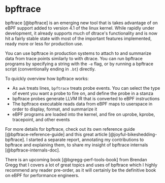 # bpftrace

bpftrace [@bpftrace] is an emerging new tool that is takes advantage of on eBPF
support added to version 4.1 of the linux kernel. While rapidly under
development, it already supports much of dtrace's functionality and is now hit
a fairly stable state with most of the important features implemented, ready
more or less for production use.

You can use bpftrace in production systems to attach to and summarize data from
trace points similarly to with dtrace.  You can run bpftrace programs by
specifying a string with the `-e` flag, or by running a bpftrace script
(conventionally ending in `.bt`) directly.

To quickly overview how bpftrace works:

- As `awk` treats lines, `bpftrace` treats probe events. You can select the
type of event you want a probe to fire on, and define the probe in a stanza
- bpftrace probes generate LLVM IR that is converted to eBPF instructions
- The bpftrace executable reads data from eBPF maps to userspace in order to
display, format, and summarize it
- eBPF programs are loaded into the kernel, and fire on uprobe, kprobe,
tracepoint, and other events

For more details for bpftrace, check out its own reference guide
[@bpftrace-reference-guide] and this great article [@joyful-bikeshedding-bpftrace].
I started a separate report, annotating my contributions to bpftrace and
explaining them, to share my insight of bpftrace internals [@bpftrace-internals-doc].

There is an upcoming book [@bgregg-perf-tools-book] from Brendan Gregg that I
covers a lot of great topics and uses of bpftrace which I highly recommend any
reader pre-order, as it will certainly be the definitive book on eBPF for
performance engineers.
